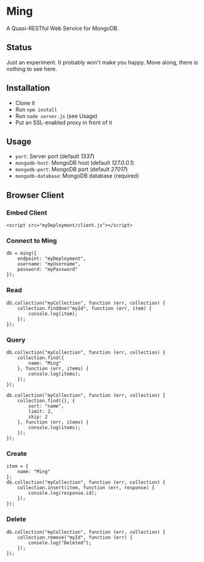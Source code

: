 Ming
====

A Quasi-RESTful Web Service for MongoDB.

Status
------

Just an experiment. It probably won't make you happy. Move along, there is nothing to see here.

Installation
------------

- Clone it
- Run `npm install`
- Run `node server.js` (see Usage)
- Put an SSL-enabled proxy in front of it

Usage
-----

- `port`: Server port (default *1337*)
- `mongodb-host`: MongoDB host (default *127.0.0.1*)
- `mongodb-port`: MongoDB port (default *27017*)
- `mongodb-database`: MongoDB database (required)

Browser Client
--------------

### Embed Client

    <script src="myDeployment/client.js"></script>

### Connect to Ming

    db = ming({
        endpoint: "myDeployment",
        username: "myUsername",
        password: "myPassword"
    });

### Read

    db.collection("myCollection", function (err, collection) {
        collection.findOne("myId", function (err, item) {
            console.log(item);
        });
    });

### Query

    db.collection("myCollection", function (err, collection) {
        collection.find({
            name: "Ming"
        }, function (err, items) {
            console.log(items);
        });
    });

    db.collection("myCollection", function (err, collection) {
        collection.find({}, {
            sort: "name",
            limit: 2,
            skip: 2
        }, function (err, items) {
            console.log(items);
        });
    });

### Create

    item = {
        name: "Ming"
    };
    db.collection("myCollection", function (err, collection) {
        collection.insert(item, function (err, response) {
            console.log(response.id);
        });
    });

### Delete

    db.collection("myCollection", function (err, collection) {
        collection.remove("myId", function (err) {
            console.log("Deleted");
        });
    });
